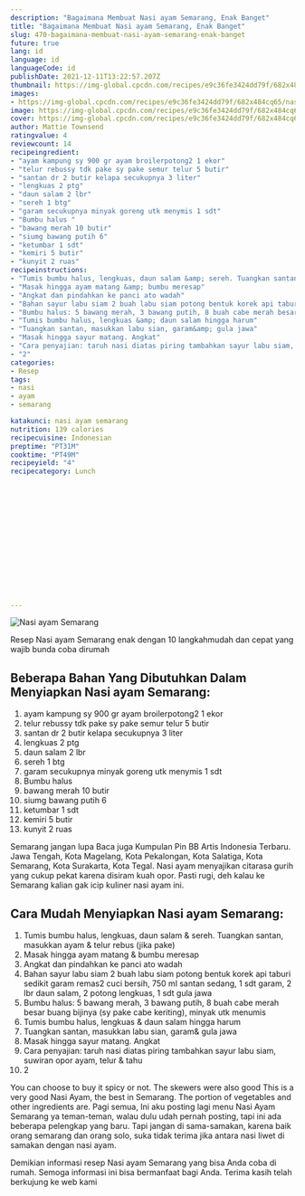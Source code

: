 ```yaml
---
description: "Bagaimana Membuat Nasi ayam Semarang, Enak Banget"
title: "Bagaimana Membuat Nasi ayam Semarang, Enak Banget"
slug: 470-bagaimana-membuat-nasi-ayam-semarang-enak-banget
future: true
lang: id
language: id
languageCode: id
publishDate: 2021-12-11T13:22:57.207Z 
thumbnail: https://img-global.cpcdn.com/recipes/e9c36fe3424dd79f/682x484cq65/nasi-ayam-semarang-foto-resep-utama.png
images:
- https://img-global.cpcdn.com/recipes/e9c36fe3424dd79f/682x484cq65/nasi-ayam-semarang-foto-resep-utama.png
image: https://img-global.cpcdn.com/recipes/e9c36fe3424dd79f/682x484cq65/nasi-ayam-semarang-foto-resep-utama.png
cover: https://img-global.cpcdn.com/recipes/e9c36fe3424dd79f/682x484cq65/nasi-ayam-semarang-foto-resep-utama.png
author: Mattie Townsend
ratingvalue: 4
reviewcount: 14
recipeingredient:
- "ayam kampung sy 900 gr ayam broilerpotong2 1 ekor"
- "telur rebussy tdk pake sy pake semur telur 5 butir"
- "santan dr 2 butir kelapa secukupnya 3 liter"
- "lengkuas 2 ptg"
- "daun salam 2 lbr"
- "sereh 1 btg"
- "garam secukupnya minyak goreng utk menymis 1 sdt"
- "Bumbu halus "
- "bawang merah 10 butir"
- "siumg bawang putih 6"
- "ketumbar 1 sdt"
- "kemiri 5 butir"
- "kunyit 2 ruas"
recipeinstructions:
- "Tumis bumbu halus, lengkuas, daun salam &amp; sereh. Tuangkan santan, masukkan ayam &amp; telur rebus (jika pake)"
- "Masak hingga ayam matang &amp; bumbu meresap"
- "Angkat dan pindahkan ke panci ato wadah"
- "Bahan sayur labu siam 2 buah labu siam potong bentuk korek api taburi sedikit garam remas2 cuci bersih, 750 ml santan sedang, 1 sdt garam, 2 lbr daun salam, 2 potong lengkuas, 1 sdt gula jawa"
- "Bumbu halus: 5 bawang merah, 3 bawang putih, 8 buah cabe merah besar buang bijinya (sy pake cabe keriting), minyak utk menumis"
- "Tumis bumbu halus, lengkuas &amp; daun salam hingga harum"
- "Tuangkan santan, masukkan labu sian, garam&amp; gula jawa"
- "Masak hingga sayur matang. Angkat"
- "Cara penyajian: taruh nasi diatas piring tambahkan sayur labu siam, suwiran opor ayam, telur &amp; tahu"
- "2"
categories:
- Resep
tags:
- nasi
- ayam
- semarang

katakunci: nasi ayam semarang 
nutrition: 139 calories
recipecuisine: Indonesian
preptime: "PT31M"
cooktime: "PT49M"
recipeyield: "4"
recipecategory: Lunch


     
    
    
    
    
    
    
    
    
    
    
      
    
---
```



![Nasi ayam Semarang](https://img-global.cpcdn.com/recipes/e9c36fe3424dd79f/682x484cq65/nasi-ayam-semarang-foto-resep-utama.png)

Resep Nasi ayam Semarang  enak dengan 10 langkahmudah dan cepat yang wajib bunda coba dirumah

<!--inarticleads1-->

## Beberapa Bahan Yang Dibutuhkan Dalam Menyiapkan Nasi ayam Semarang:

1. ayam kampung sy 900 gr ayam broilerpotong2 1 ekor
1. telur rebussy tdk pake sy pake semur telur 5 butir
1. santan dr 2 butir kelapa secukupnya 3 liter
1. lengkuas 2 ptg
1. daun salam 2 lbr
1. sereh 1 btg
1. garam secukupnya minyak goreng utk menymis 1 sdt
1. Bumbu halus 
1. bawang merah 10 butir
1. siumg bawang putih 6
1. ketumbar 1 sdt
1. kemiri 5 butir
1. kunyit 2 ruas

Semarang jangan lupa Baca juga Kumpulan Pin BB Artis Indonesia Terbaru. Jawa Tengah, Kota Magelang, Kota Pekalongan, Kota Salatiga, Kota Semarang, Kota Surakarta, Kota Tegal. Nasi ayam menyajikan citarasa gurih yang cukup pekat karena disiram kuah opor. Pasti rugi, deh kalau ke Semarang kalian gak icip kuliner nasi ayam ini. 

<!--inarticleads2-->

## Cara Mudah Menyiapkan Nasi ayam Semarang:

1. Tumis bumbu halus, lengkuas, daun salam &amp; sereh. Tuangkan santan, masukkan ayam &amp; telur rebus (jika pake)
1. Masak hingga ayam matang &amp; bumbu meresap
1. Angkat dan pindahkan ke panci ato wadah
1. Bahan sayur labu siam 2 buah labu siam potong bentuk korek api taburi sedikit garam remas2 cuci bersih, 750 ml santan sedang, 1 sdt garam, 2 lbr daun salam, 2 potong lengkuas, 1 sdt gula jawa
1. Bumbu halus: 5 bawang merah, 3 bawang putih, 8 buah cabe merah besar buang bijinya (sy pake cabe keriting), minyak utk menumis
1. Tumis bumbu halus, lengkuas &amp; daun salam hingga harum
1. Tuangkan santan, masukkan labu sian, garam&amp; gula jawa
1. Masak hingga sayur matang. Angkat
1. Cara penyajian: taruh nasi diatas piring tambahkan sayur labu siam, suwiran opor ayam, telur &amp; tahu
1. 2


You can choose to buy it spicy or not. The skewers were also good This is a very good Nasi Ayam, the best in Semarang. The portion of vegetables and other ingredients are. Pagi semua, Ini aku posting lagi menu Nasi Ayam Semarang ya teman-teman, walau dulu udah pernah posting, tapi ini ada beberapa pelengkap yang baru. Tapi jangan di sama-samakan, karena baik orang semarang dan orang solo, suka tidak terima jika antara nasi liwet di samakan dengan nasi ayam. 

Demikian informasi  resep Nasi ayam Semarang   yang bisa Anda coba di rumah. Semoga informasi ini bisa bermanfaat bagi Anda. Terima kasih telah berkujung ke web kami
